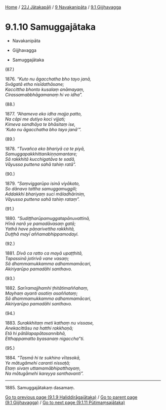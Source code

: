 
[Home](/) / [22J Jātakapāḷi](../...md) / [9 Navakanipāta](...md) / [9.1 Gijjhavagga](../22J/9/9.1.md)

# 9.1.10 Samuggajātaka

* Navakanipāta

* Gijjhavagga

* Samuggajātaka

(87.)

1876\. _“Kuto nu āgacchatha bho tayo janā,_  
_Svāgatā etha nisīdathāsane;_  
_Kaccittha bhonto kusalaṃ anāmayaṃ,_  
_Cirassamabbhāgamanaṃ hi vo idha”._  


(88.)

1877\. _“Ahameva eko idha majja patto,_  
_Na cāpi me dutiyo koci vijjati;_  
_Kimeva sandhāya te bhāsitaṃ ise,_  
_‘Kuto nu āgacchatha bho tayo janā’”._  


(89.)

1878\. _“Tuvañca eko bhariyā ca te piyā,_  
_Samuggapakkhittanikiṇṇamantare;_  
_Sā rakkhitā kucchigatāva te sadā,_  
_Vāyussa puttena sahā tahiṃ ratā”._  


(90.)

1879\. _“Saṃviggarūpo isinā viyākato,_  
_So dānavo tattha samuggamuggili;_  
_Addakkhi bhariyaṃ suci māladhāriniṃ,_  
_Vāyussa puttena sahā tahiṃ rataṃ”._  


(91.)

1880\. _“Sudiṭṭharūpamuggatapānuvattinā,_  
_Hīnā narā ye pamadāvasaṃ gatā;_  
_Yathā have pāṇarivettha rakkhitā,_  
_Duṭṭhā mayī aññamabhippamodayi._  


(92.)

1881\. _Divā ca ratto ca mayā upaṭṭhitā,_  
_Tapassinā jotirivā vane vasaṃ;_  
_Sā dhammamukkamma adhammamācari,_  
_Akiriyarūpo pamadāhi santhavo._  


(93.)

1882\. _Sarīramajjhamhi ṭhitātimaññahaṃ,_  
_Mayhaṃ ayanti asatiṃ asaññataṃ;_  
_Sā dhammamukkamma adhammamācari,_  
_Akiriyarūpo pamadāhi santhavo._  


(94.)

1883\. _Surakkhitaṃ meti kathaṃ nu vissase,_  
_Anekacittāsu na hatthi rakkhaṇā;_  
_Etā hi pātālapapātasannibhā,_  
_Etthappamatto byasanaṃ nigaccha”ti._  


(95.)

1884\. _“Tasmā hi te sukhino vītasokā,_  
_Ye mātugāmehi caranti nissaṭā;_  
_Etaṃ sivaṃ uttamamābhipatthayaṃ,_  
_Na mātugāmehi kareyya santhavanti”._  


---

1885\. Samuggajātakaṃ dasamaṃ.



[Go to previous page (9.1.9 Haliddirāgajātaka)](9.1.9.md) / [Go to parent page (9.1 Gijjhavagga)](../22J/9/9.1.md) / [Go to next page (9.1.11 Pūtimaṃsajātaka)](9.1.11.md)



